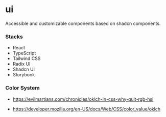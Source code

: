 # ui

Accessible and customizable components based on shadcn components.


### Stacks

- React 
- TypeScript
- Tailwind CSS
- Radix UI
- Shadcn UI
- Storybook

### Color System
- https://evilmartians.com/chronicles/oklch-in-css-why-quit-rgb-hsl

- https://developer.mozilla.org/en-US/docs/Web/CSS/color_value/oklch
